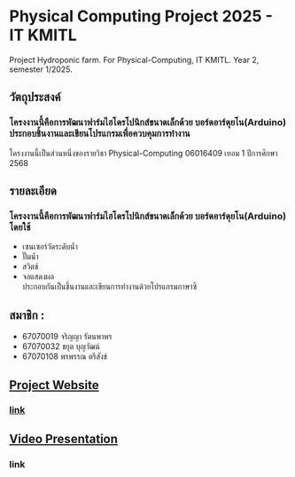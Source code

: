 # Physical Computing Project 2025 - IT KMITL
Project Hydroponic farm. For Physical-Computing, IT KMITL. Year 2, semester 1/2025.

## วัตถุประสงค์
### โครงงานนี้คือการพัฒนาฟาร์มไฮโดรโปนิกส์ขนาดเล็กด้วย บอร์ดอาร์ดุยโน(Arduino) ประกอบชิ้นงานและเขียนโปรแกรมเพื่อควบคุมการทำงาน
โครงงานนี้เป็นส่วนหนึ่งของรายวิชา Physical-Computing 06016409
เทอม 1 ปีการศึกษา 2568

## รายละเอียด
### โครงงานนี้คือการพัฒนาฟาร์มไฮโดรโปนิกส์ขนาดเล็กด้วย บอร์ดอาร์ดุยโน(Arduino) โดยใช้
  - เซนเซอร์วัดระดับน้ำ 
  - ปั๊มน้ำ 
  - สวิตช์ 
  - จอแสดงผล <br>
ประกอบกันเป็นชิ้นงานและเขียนการทำงานด้วยโปรแกรมภาษาซี

## สมาชิก : 
  - 67070019 จริญญา รัตนพาพร
  - 67070032 ชยุต บุญวัฒน์    
  - 67070108 พรพรรณ ตรีสังข์ 

## <ins>Project Website</ins>
### [link](https://tyf-phycom-project.github.io/)

## <ins>Video Presentation</ins>
### link


